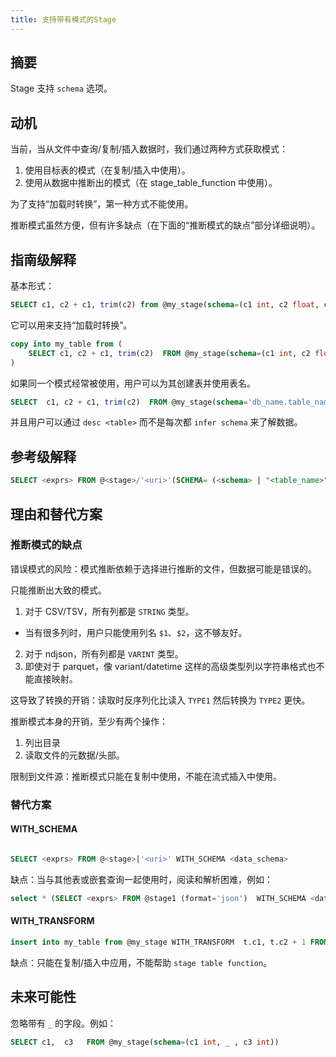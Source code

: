 ```yaml
---
title: 支持带有模式的Stage
---
```


## 摘要

Stage 支持 `schema` 选项。

## 动机

当前，当从文件中查询/复制/插入数据时，我们通过两种方式获取模式：

1. 使用目标表的模式（在复制/插入中使用）。
2. 使用从数据中推断出的模式（在 stage_table_function 中使用）。

为了支持“加载时转换”，第一种方式不能使用。

推断模式虽然方便，但有许多缺点（在下面的“推断模式的缺点”部分详细说明）。

## 指南级解释

基本形式：

```sql
SELECT c1, c2 + c1, trim(c2) from @my_stage(schema=(c1 int, c2 float, c3 string))
```

它可以用来支持“加载时转换”。

```sql
copy into my_table from (
    SELECT c1, c2 + c1, trim(c2)  FROM @my_stage(schema=(c1 int, c2 float, c3 string))
)
```

如果同一个模式经常被使用，用户可以为其创建表并使用表名。

```sql
SELECT  c1, c2 + c1, trim(c2)  FROM @my_stage(schema='db_name.table_name')
```

并且用户可以通过 `desc <table>` 而不是每次都 `infer schema` 来了解数据。

## 参考级解释

```sql
SELECT <exprs> FROM @<stage>/'<uri>'(SCHEMA= (<schema> | "<table_name>"), ..)
```

## 理由和替代方案

### 推断模式的缺点

错误模式的风险：模式推断依赖于选择进行推断的文件，但数据可能是错误的。

只能推断出大致的模式。

1. 对于 CSV/TSV，所有列都是 `STRING` 类型。

- 当有很多列时，用户只能使用列名 `$1`、`$2`，这不够友好。

2. 对于 ndjson，所有列都是 `VARINT` 类型。
3. 即使对于 parquet，像 variant/datetime 这样的高级类型列以字符串格式也不能直接映射。

这导致了转换的开销：读取时反序列化比读入 `TYPE1` 然后转换为 `TYPE2` 更快。

推断模式本身的开销，至少有两个操作：

1. 列出目录
2. 读取文件的元数据/头部。

限制到文件源：推断模式只能在复制中使用，不能在流式插入中使用。

### 替代方案

#### WITH_SCHEMA

```sql

SELECT <exprs> FROM @<stage>|'<uri>' WITH_SCHEMA <data_schema>
```

缺点：当与其他表或嵌套查询一起使用时，阅读和解析困难，例如：

```sql
select * (SELECT <exprs> FROM @stage1 (format='json')  WITH_SCHEMA <data_schema> t) join my_table2
```

#### WITH_TRANSFORM

```sql
insert into my_table from @my_stage WITH_TRANSFORM  t.c1, t.c2 + 1 FROM t(c1 int, c2 float, c3 string)
```

缺点：只能在复制/插入中应用，不能帮助 `stage table function`。

## 未来可能性

忽略带有 `_` 的字段。例如：

```sql
SELECT c1,  c3   FROM @my_stage(schema=(c1 int, _ , c3 int))
```
